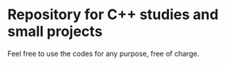 # Repository for C++ studies and small projects
Feel free to use the codes for any purpose, free of charge.
